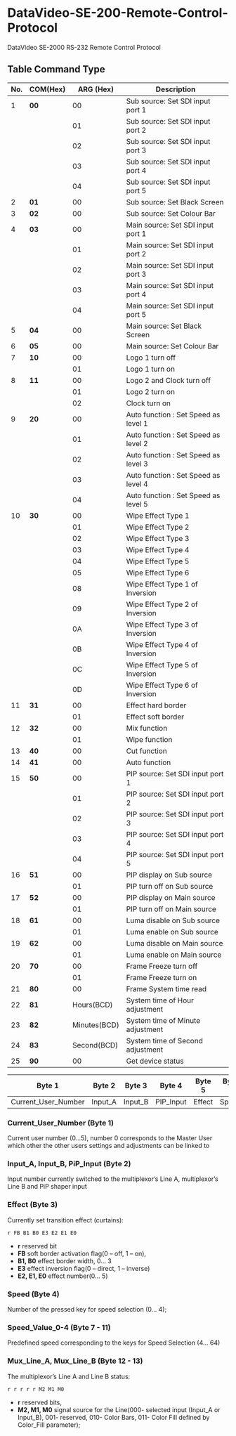 # DataVideo-SE-200-Remote-Control-Protocol
DataVideo SE-2000 RS-232 Remote Control Protocol

## Table Command Type


| No. | COM(Hex) | ARG (Hex) | Description | 
|--|--|--|--|
| 1 | **00** | 00 | Sub source: Set SDI input port 1 |
|  |  | 01 | Sub source: Set SDI input port 2 |
|  |  | 02 | Sub source: Set SDI input port 3 |
|  |  | 03 | Sub source: Set SDI input port 4 |
|  |  | 04 | Sub source: Set SDI input port 5 |
| 2 | **01** | 00 | Sub source: Set Black Screen |
| 3 | **02** | 00 | Sub source: Set Colour Bar |
| 4 | **03** | 00 | Main source: Set SDI input port 1 | 
|  |  | 01 | Main source: Set SDI input port 2 | 
|  |  | 02 | Main source: Set SDI input port 3 | 
|  |  | 03 | Main source: Set SDI input port 4 | 
|  |  | 04 | Main source: Set SDI input port 5 | 
| 5 | **04** | 00 | Main source: Set Black Screen | 
| 6 | **05** | 00 | Main source: Set Colour Bar | 
| 7 | **10** | 00 |  Logo 1 turn off | 
|  |  | 01 | Logo 1 turn on | 
| 8 | **11** | 00 | Logo 2 and Clock turn off | 
|  |  | 01 | Logo 2 turn on | 
|  |  | 02 | Clock turn on | 
| 9 | **20** | 00 | Auto function : Set Speed as level 1 | 
|  |  | 01 | Auto function : Set Speed as level 2 | 
|  |  | 02 | Auto function : Set Speed as level 3 | 
|  |  | 03 | Auto function : Set Speed as level 4 | 
|  |  | 04 | Auto function : Set Speed as level 5 | 
| 10 | **30** | 00 | Wipe Effect Type 1 |
|  |  | 01 | Wipe Effect Type 2 | 
|  |  | 02 | Wipe Effect Type 3 | 
|  |  | 03 | Wipe Effect Type 4 | 
|  |  | 04 | Wipe Effect Type 5 | 
|  |  | 05 | Wipe Effect Type 6 | 
|  |  | 08 | Wipe Effect Type 1 of Inversion | 
|  |  | 09 | Wipe Effect Type 2 of Inversion | 
|  |  | 0A | Wipe Effect Type 3 of Inversion | 
|  |  | 0B | Wipe Effect Type 4 of Inversion | 
|  |  | 0C | Wipe Effect Type 5 of Inversion | 
|  |  | 0D | Wipe Effect Type 6 of Inversion | 
| 11 | **31** | 00 | Effect hard border | 
|  |  | 01 | Effect soft border | 
| 12 | **32** | 00 | Mix function | 
|  |  | 01 | Wipe function | 
| 13 | **40** | 00 | Cut function | 
| 14 | **41** | 00 | Auto function | 
| 15 | **50**  | 00 | PIP source: Set SDI input port 1 | 
|  |  | 01 | PIP source: Set SDI input port 2 | 
|  |  | 02 | PIP source: Set SDI input port 3 |
|  |  | 03 | PIP source: Set SDI input port 4 |
|  |  | 04 | PIP source: Set SDI input port 5 |
| 16 | **51** | 00 | PIP display on Sub source |
|  |  | 01 | PIP turn off on Sub source |
| 17 | **52** | 00 | PIP display on Main source |
|  |  | 01 | PIP turn off on Main source |
| 18 | **61** | 00 | Luma disable on Sub source |
|  |  | 01 | Luma enable on Sub source |
| 19 | **62** | 00 | Luma disable on Main source |
|  |  | 01 | Luma enable on Main source |
| 20 | **70** | 00 | Frame Freeze turn off |
|  |  | 01 | Frame Freeze turn on |
| 21 | **80** | 00 | Frame System time read |
| 22 | **81** | Hours(BCD) | System time of Hour adjustment |
| 23 | **82** | Minutes(BCD) | System time of Minute adjustment |
| 24 | **83** | Second(BCD) | System time of Second adjustment |
| 25 | **90** | 00 | Get device status |

| Byte 1 | Byte 2 | Byte 3 | Byte 4 | Byte 5 | Byte 6 | Byte 7 | Byte 8 | Byte 9 | Byte 10 | Byte 11 | Byte 12 | Byte 13 | Byte 14 | Byte 15 | Byte 16 | Byte 17 | Byte 18 | Byte 19 | Byte 20 | Byte 21 | Byte 22 | Byte 23 | Byte 24 | Byte 25 | Byte 26 | Byte 27 | Byte 28 | Byte 29 | Byte 30 | Byte 31 | Byte 32 | Byte 33 | Byte 34 | Byte 35 | Byte 36 | Byte 37 | Byte 38 | Byte 39 | Byte 40 | Byte 41 |
|--|--|--|--|--|--|--|--|--|--|--|--|--|--|--|--|--|--|--|--|--|--|--| --|--|--|--|--|--|--|--|--|--|--|--|--|--|--|--|--|--|
| Current_User_Number | Input_A | Input_B | PIP_Input | Effect | Speed | Speed_Value_0 | Speed_Value_1  | Speed_Value_2 | Speed_Value_3 | Speed_Value_4 | Mux_Line_A | Mux_Line_B | Bright_Cur | Contrast_Cur | Saturation_Cur | X_Lbl_1 | Y_Lbl_1 | X_Lbl_2 | Y_Lbl_2| Lbl_1_Number | Lbl_2_Number | X_clock | Y_clock | Background_Number | Brightness_Control | Color_Fill | X_PIP | Y_PIP | PIP_Size | Luma_Key_Level | Sys_Format | Inp_3_Mode | Link_Flags | Link_Flags_Ext | Flags_Mixer | Flags_Line_A | Flags_Line_B | Flags_Sources_Position | Flags_DSK | Flags_Lbl |


### Current_User_Number (Byte 1)
Current user number (0…5), number 0 corresponds to the Master User which other the other users settings and adjustments can be linked to

### Input_A, Input_B, PiP_Input  (Byte 2)
Input number currently switched to the multiplexor’s Line A, multiplexor’s Line B and PiP shaper input

### Effect (Byte 3)
Currently set transition effect (curtains): 

	r FB B1 B0 E3 E2 E1 E0 

 - **r** reserved bit
 - **FB** soft border activation flag(0 – off, 1 – on),
 -  **B1, B0**  effect border width, 0… 3
 -  **E3** effect inversion flag(0 – direct, 1 – inverse)
 -  **E2, E1, E0** effect number(0… 5)

### Speed (Byte 4)
Number of the pressed key for speed selection (0… 4);

### Speed_Value_0-4 (Byte 7 - 11)
Predefined speed corresponding to the keys for Speed Selection (4… 64)

### Mux_Line_A, Mux_Line_B (Byte 12 - 13)
The multiplexor’s Line A and Line B status:

	r r r r r M2 M1 M0
 - **r** reserved bits,
 -  **M2, M1, M0** signal source for the Line(000- selected input (Input_A or Input_B), 001- reserved, 010- Color Bars, 011- Color Fill defined by Color_Fill parameter);
